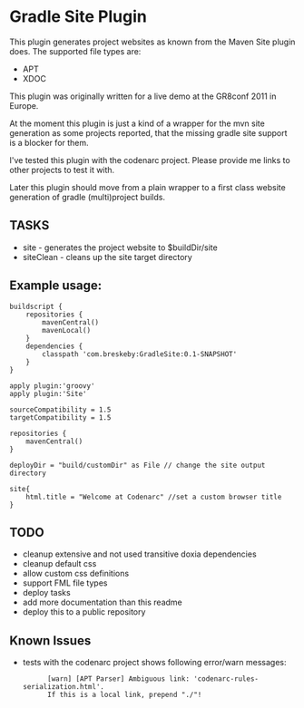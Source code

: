 # Gradle Site Plugin
This plugin generates project websites as known from the Maven Site plugin does.
The supported file types are:
* APT
* XDOC

This plugin was originally written for a live demo at the GR8conf 2011 in Europe. 

At the moment this plugin is just a kind of a wrapper for the mvn site generation as some projects reported, that the missing gradle site support is a blocker for them. 

I've tested this plugin with the codenarc project. Please provide me links to other projects to test it with.

Later this plugin should move from a plain wrapper to a first class website generation of gradle (multi)project builds. 

## TASKS
* site - generates the project website to $buildDir/site
* siteClean - cleans up the site target directory

## Example usage:
	buildscript { 
	    repositories { 
			mavenCentral()
			mavenLocal()
		} 
	    dependencies {
	        classpath 'com.breskeby:GradleSite:0.1-SNAPSHOT'
	    } 
	}

	apply plugin:'groovy'
	apply plugin:'Site'

	sourceCompatibility = 1.5
	targetCompatibility = 1.5

	repositories {
	    mavenCentral()
	}

	deployDir = "build/customDir" as File // change the site output directory

	site{
		html.title = "Welcome at Codenarc" //set a custom browser title
	}

## TODO
* cleanup extensive and not used transitive doxia dependencies
* cleanup default css
* allow custom css definitions
* support FML file types
* deploy tasks
* add more documentation than this readme
* deploy this to a public repository

## Known Issues 

* tests with the codenarc project shows following error/warn messages:
			
			[warn] [APT Parser] Ambiguous link: 'codenarc-rules-serialization.html'. 			
			If this is a local link, prepend "./"!
 